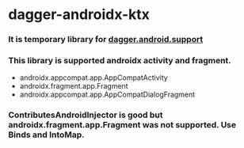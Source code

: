 # dagger-androidx-ktx

### It is temporary library for [dagger.android.support](https://github.com/google/dagger/tree/master/java/dagger/android/support)

### This library is supported androidx activity and fragment.
- androidx.appcompat.app.AppCompatActivity
- androidx.fragment.app.Fragment
- androidx.appcompat.app.AppCompatDialogFragment

### ContributesAndroidInjector is good but androidx.fragment.app.Fragment was not supported. Use Binds and IntoMap.
